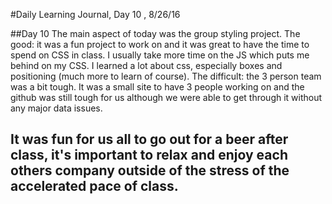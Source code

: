 #Daily Learning Journal, Day 10 , 8/26/16

##Day 10  The main aspect of today was the group styling project.  The good: it was a fun project to work on and it was great to have the time to spend on CSS in class.  I usually take more time on the JS which puts me behind on my CSS. I learned a lot about css, especially boxes and positioning (much more to learn of course).  The difficult: the 3 person team was a bit tough.  It was a small site to have 3 people working on and the github was still tough for us although we were able to get through it without any major data issues.  

## It was fun for us all to go out for a beer after class, it's important to relax and enjoy each others company outside of the stress of the accelerated pace of class. 
